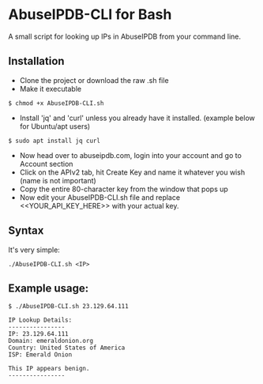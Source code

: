 # AbuseIPDB-CLI for Bash
A small script for looking up IPs in AbuseIPDB from your command line.

## Installation
* Clone the project or download the raw .sh file
* Make it executable
```
$ chmod +x AbuseIPDB-CLI.sh
```
* Install 'jq' and 'curl' unless you already have it installed. (example below for Ubuntu/apt users)
```
$ sudo apt install jq curl
```
* Now head over to abuseipdb.com, login into your account and go to Account section
* Click on the APIv2 tab, hit Create Key and name it whatever you wish (name is not important)
* Copy the entire 80-character key from the window that pops up
* Now edit your AbuseIPDB-CLI.sh file and replace <<YOUR_API_KEY_HERE>> with your actual key.

## Syntax
It's very simple:
```
./AbuseIPDB-CLI.sh <IP>
```

## Example usage:
```
$ ./AbuseIPDB-CLI.sh 23.129.64.111

IP Lookup Details:
----------------
IP: 23.129.64.111
Domain: emeraldonion.org
Country: United States of America
ISP: Emerald Onion

This IP appears benign.
----------------
```
